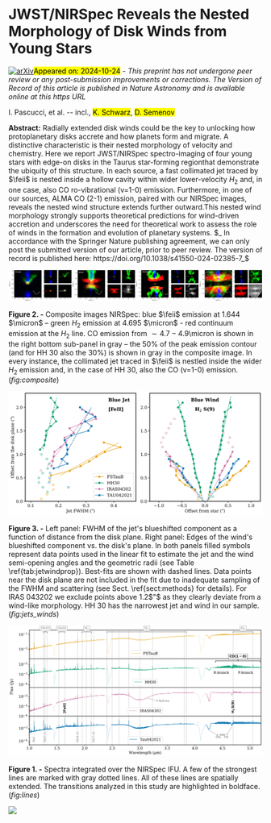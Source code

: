 <div class="macros" style="visibility:hidden;">
$\newcommand{\ensuremath}{}$
$\newcommand{\xspace}{}$
$\newcommand{\object}[1]{\texttt{#1}}$
$\newcommand{\farcs}{{.}''}$
$\newcommand{\farcm}{{.}'}$
$\newcommand{\arcsec}{''}$
$\newcommand{\arcmin}{'}$
$\newcommand{\ion}[2]{#1#2}$
$\newcommand{\textsc}[1]{\textrm{#1}}$
$\newcommand{\hl}[1]{\textrm{#1}}$
$\newcommand{\footnote}[1]{}$
$\newcommand{\actaa}{Acta Astron.}$
$\newcommand{\araa}{Annu. Rev. Astron. Astrophys.}$
$\newcommand{\areps}{Annu. Rev. Earth Planet. Sci.}$
$\newcommand{\aar}{Astron. Astrophys. Rev.}$
$\newcommand{\ab}{Astrobiology}$
$\newcommand{\aj}{Astron. J.}$
$\newcommand{\ac}{Astron. Comput.}$
$\newcommand{\apart}{Astropart. Phys.}$
$\newcommand{\apj}{Astrophys. J.}$
$\newcommand{\apjl}{Astrophys. J. Lett.}$
$\newcommand{\apjs}{Astrophys. J. Suppl. Ser.}$
$\newcommand{\ao}{Appl. Opt.}$
$\newcommand{\apss}{Astrophys. Space Sci.}$
$\newcommand{\aap}{Astron. Astrophys.}$
$\newcommand{\aapr}{Astron. Astrophys. Rev.}$
$\newcommand{\aaps}{Astron. Astrophys. Suppl.}$
$\newcommand{\baas}{Bull. Am. Astron. Soc.}$
$\newcommand{\caa}{Chin. Astron. Astrophys.}$
$\newcommand{\cjaa}{Chin. J. Astron. Astrophys.}$
$\newcommand{\cqg}{Class. Quantum Gravity}$
$\newcommand{\epsl}{Earth Planet. Sci. Lett.}$
$\newcommand{\frass}{Front. Astron. Space Sci.}$
$\newcommand{\gal}{Galaxies}$
$\newcommand{\gca}{Geochim. Cosmochim. Acta}$
$\newcommand{\grl}{Geophys. Res. Lett.}$
$\newcommand{\icarus}{Icarus}$
$\newcommand{\ija}{Int. J. Astrobiol.}$
$\newcommand{\jatis}{J. Astron. Telesc. Instrum. Syst.}$
$\newcommand{\jcap}{J. Cosmol. Astropart. Phys.}$
$\newcommand{\jgr}{J. Geophys. Res.}$
$\newcommand{\jgrp}{J. Geophys. Res.: Planets}$
$\newcommand{\jqsrt}{J. Quant. Spectrosc. Radiat. Transf.}$
$\newcommand{\lrca}{Living Rev. Comput. Astrophys.}$
$\newcommand{\lrr}{Living Rev. Relativ.}$
$\newcommand{\lrsp}{Living Rev. Sol. Phys.}$
$\newcommand{\memsai}{Mem. Soc. Astron. Italiana}$
$\newcommand{\maps}{Meteorit. Planet. Sci.}$
$\newcommand{\mnras}{Mon. Not. R. Astron. Soc.}$
$\newcommand{\nat}{Nature}$
$\newcommand{\nastro}{Nat. Astron.}$
$\newcommand{\ncomms}{Nat. Commun.}$
$\newcommand{\ngeo}{Nat. Geosci.}$
$\newcommand{\nphys}{Nat. Phys.}$
$\newcommand{\na}{New Astron.}$
$\newcommand{\nar}{New Astron. Rev.}$
$\newcommand{\physrep}{Phys. Rep.}$
$\newcommand{\pra}{Phys. Rev. A}$
$\newcommand{\prb}{Phys. Rev. B}$
$\newcommand{\prc}{Phys. Rev. C}$
$\newcommand{\prd}{Phys. Rev. D}$
$\newcommand{\pre}{Phys. Rev. E}$
$\newcommand{\prl}{Phys. Rev. Lett.}$
$\newcommand{\psj}{Planet. Sci. J.}$
$\newcommand{\planss}{Planet. Space Sci.}$
$\newcommand{\pnas}{Proc. Natl Acad. Sci. USA}$
$\newcommand{\procspie}{Proc. SPIE}$
$\newcommand{\pasa}{Publ. Astron. Soc. Aust.}$
$\newcommand{\pasj}{Publ. Astron. Soc. Jpn}$
$\newcommand{\pasp}{Publ. Astron. Soc. Pac.}$
$\newcommand{\raa}{Res. Astron. Astrophys.}$
$\newcommand{\rmxaa}{Rev. Mexicana Astron. Astrofis.}$
$\newcommand{\sci}{Science}$
$\newcommand{\sciadv}{Sci. Adv.}$
$\newcommand{\solphys}{Sol. Phys.}$
$\newcommand{\sovast}{Soviet Astron.}$
$\newcommand{\ssr}{Space Sci. Rev.}$
$\newcommand{\uni}{Universe}$
$\newcommand{\micron}{\mum}$
$\newcommand{\oi}{[O {\scriptsize I}]}$
$\newcommand{\feii}{[Fe {\scriptsize II}]}$
$\newcommand{\sii}{[S {\scriptsize II}]}$
$\newcommand{\neii}{[Ne {\scriptsize II}]}$
$\newcommand{\ilaria}[1]$
$\newcommand{\suzan}[1]$
$\newcommand{\tracy}[1]$
$\newcommand{\sylvie}[1]$</div>



<div id="title">

# JWST/NIRSpec Reveals the Nested Morphology of Disk Winds from Young Stars

</div>
<div id="comments">

[![arXiv](https://img.shields.io/badge/arXiv-2410.18033-b31b1b.svg)](https://arxiv.org/abs/2410.18033)<mark>Appeared on: 2024-10-24</mark> -  _This preprint has not undergone peer review or any post-submission improvements or corrections. The Version of Record of this article is published in Nature Astronomy and is available online at this https URL_

</div>
<div id="authors">

I. Pascucci, et al. -- incl., <mark>K. Schwarz</mark>, <mark>D. Semenov</mark>

</div>
<div id="abstract">

**Abstract:** Radially extended disk winds could be the key to unlocking how protoplanetary disks accrete and how planets form and migrate. A distinctive characteristic is their nested morphology of velocity and chemistry. Here we report JWST/NIRSpec spectro-imaging of four young stars with edge-on disks in the Taurus star-forming regionthat demonstrate the ubiquity of this structure. In each source, a fast collimated  jet traced by $\feii$ is nested inside a hollow cavity within wider lower-velocity $H_2$ and, in one case, also CO ro-vibrational (v=1-0) emission. Furthermore, in one of our sources, ALMA CO (2-1) emission, paired with our NIRSpec images, reveals the nested wind structure extends further outward.This nested wind morphology strongly supports theoretical predictions for wind-driven accretion and underscores the need for theoretical work to assess the role of winds in the formation and evolution of planetary systems. $_ In accordance with the Springer Nature publishing agreement, we can only post the submitted version of our article, prior to peer review. The version of record is published here: https://doi.org/10.1038/s41550-024-02385-7_$

</div>

<div id="div_fig1">

<img src="tmp_2410.18033/./FSTauB_rgb_composite.png" alt="Fig2.1" width="25%"/><img src="tmp_2410.18033/./HH30_rgb_composite.png" alt="Fig2.2" width="25%"/><img src="tmp_2410.18033/./IRAS04302_rgb_composite.png" alt="Fig2.3" width="25%"/><img src="tmp_2410.18033/./TAU042021_rgb_composite.png" alt="Fig2.4" width="25%"/>

**Figure 2. -** Composite images NIRSpec: blue $\feii$  emission at 1.644 $\micron$  – green $H_2$ emission at 4.695 $\micron$ - red continuum emission at the $H_2$ line. CO emission from $\sim 4.7-4.9$\micron is shown in the right bottom sub-panel in gray – the 50\% of the peak emission contour (and for HH 30 also the 30\%) is  shown in gray in the composite image. In every instance, the collimated jet traced in $\feii$ is nestled inside the wider $H_2$ emission and, in the case of HH 30, also the CO (v=1-0) emission. (*fig:composite*)

</div>
<div id="div_fig2">

<img src="tmp_2410.18033/./fig_jets_winds.png" alt="Fig3" width="100%"/>

**Figure 3. -** Left panel: FWHM of the jet's blueshifted component as a function of distance from the disk plane. Right panel: Edges of the wind's blueshifted component vs. the disk's plane. In both panels filled symbols represent data points used in the linear fit to estimate the jet and the wind semi-opening angles and the geometric radii (see Table \ref{tab:jetwindprop}). Best-fits are shown with dashed lines. Data points near the disk plane are not included in the fit due to inadequate sampling of the FWHM and scattering (see Sect. \ref{sect:methods} for details). For IRAS 043202 we exclude points above 1.2$"$ as they clearly deviate from a wind-like morphology. HH 30 has the narrowest jet and wind in our sample.  (*fig:jets_winds*)

</div>
<div id="div_fig3">

<img src="tmp_2410.18033/./fig_1dspk.png" alt="Fig1" width="100%"/>

**Figure 1. -** Spectra integrated over the NIRSpec IFU. A few of the strongest lines are marked with gray dotted lines. All of these  lines are spatially extended. The transitions analyzed in this study are highlighted in boldface. (*fig:lines*)

</div><div id="qrcode"><img src=https://api.qrserver.com/v1/create-qr-code/?size=100x100&data="https://arxiv.org/abs/2410.18033"></div>